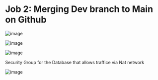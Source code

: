 # Job 2: Merging Dev branch to Main on Github

![image](https://user-images.githubusercontent.com/14828358/145618444-ca63d0dc-7b79-47db-aef9-ed1ee72880e3.png)

![image](https://user-images.githubusercontent.com/14828358/146202186-22094ea0-7f5a-48a1-b687-d5874af2bb77.png)


![image](https://user-images.githubusercontent.com/14828358/145618493-c2959fb9-d0c5-4baf-8b94-c9c15b80edc2.png)




Security Group for the Database that allows traffice via Nat network

![image](https://user-images.githubusercontent.com/14828358/145975786-1923b1e1-d6ad-4ab6-b8ac-cf87289af571.png)
